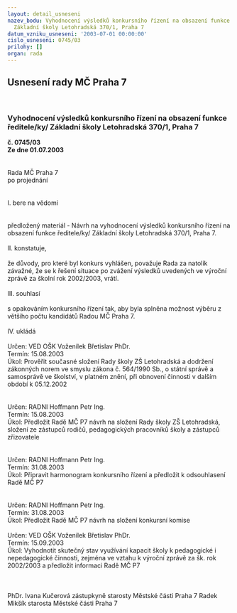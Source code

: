 ```yaml
---
layout: detail_usneseni
nazev_bodu: Vyhodnocení výsledků konkursního řízení na obsazení funkce ředitele/ky/
  Základní školy Letohradská 370/1, Praha 7
datum_vzniku_usneseni: '2003-07-01 00:00:00'
cislo_usneseni: 0745/03
prilohy: []
organ: rada
---
```

<div id="ucUsn_pList" class="usn">
	<span><h2>Usnesení rady MČ Praha 7 </h2>
<br></span><div class="standBody">
<span><h3>Vyhodnocení výsledků konkursního řízení na obsazení funkce ředitele/ky/ Základní školy Letohradská 370/1, Praha 7</h3></span><div class="center">
		<strong>č. 0745/03</strong><br>
	</div>
<div class="center">
		<strong>Ze dne 01.07.2003</strong><br><br>
	</div>
<br>Rada MČ Praha 7<br>po projednání<br><br><br>I.	bere na vědomí<br><br> <br>předložený materiál - Návrh na vyhodnocení výsledků konkursního řízení na obsazení funkce ředitele/ky/ Základní školy Letohradská 370/1, Praha 7.<br><br>II.	konstatuje,<br><br>že důvody, pro které byl konkurs vyhlášen, považuje Rada za natolik závažné, že se k řešení situace po zvážení výsledků uvedených ve výroční zprávě za školní rok 2002/2003, vrátí.<br><br>III.	souhlasí <br><br>s opakováním konkursního řízení tak, aby byla splněna možnost výběru z většího počtu kandidátů Radou MČ Praha 7.<br><br>IV.	ukládá <br><br>Určen:	VED OŠK Voženílek Břetislav PhDr.<br>Termín: 15.08.2003<br>Úkol:	Prověřit současné složení Rady školy ZŠ Letohradská a dodržení zákonných norem ve smyslu zákona č. 564/1990 Sb., o státní správě a samosprávě ve školství, v platném znění, při obnovení činnosti v dalším období  k 05.12.2002 <br> <br><br>Určen:	RADNI Hoffmann Petr Ing.<br>Termín: 15.08.2003<br>Úkol:	Předložit Radě MČ P7 návrh na složení Rady školy ZŠ Letohradská, složení ze zástupců rodičů, pedagogických pracovníků školy a zástupců zřizovatele<br> <br><br>Určen:	RADNI Hoffmann Petr Ing.<br>Termín: 31.08.2003<br>Úkol:	Připravit harmonogram konkursního řízení a předložit k odsouhlasení Radě MČ P7<br> <br><br>Určen:	RADNI Hoffmann Petr Ing.<br>Termín: 31.08.2003<br>Úkol:	Předložit Radě MČ P7 návrh na složení konkursní komise<br> <br>Určen:	VED OŠK Voženílek Břetislav PhDr.<br>Termín: 15.09.2003<br>Úkol:	Vyhodnotit skutečný stav využívání kapacit školy k pedagogické i nepedagogické činnosti, zejména ve vztahu k výroční zprávě za šk. rok 2002/2003 a předložit informaci Radě MČ P7 <br> <br><br>	<br>PhDr. Ivana Kučerová zástupkyně starosty Městské části Praha 7	 Radek Mikšík starosta Městské části Praha 7<br>	<br><br>
</div>
</div>